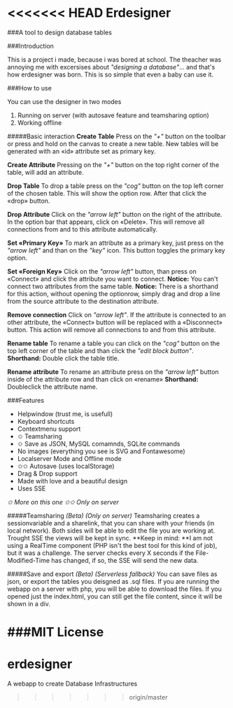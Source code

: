 <<<<<<< HEAD
Erdesigner
===
###A tool to design database tables

###Introduction

This is a project i made, because i was bored at school. The theacher was annoying me with excersises about *"designing a database"*... and that's how erdesigner was born.
This is so simple that even a baby can use it.

###How to use

You can use the designer in two modes

1. Running on server (with autosave feature and teamsharing option)
2. Working offline

#####Basic interaction
**Create Table**
Press on the *"+"* button on the toolbar or press and hold on the canvas to create a new table.
New tables will be generated with an «id» attribute set as primary key.

**Create Attribute**
Pressing on the *"+"* button on the top right corner of the table, will add an attribute.

**Drop Table**
To drop a table press on the *"cog"* button on the top left corner of the chosen table. This will show the option row. After that click the «drop» button.

**Drop Attribute**
Click on the *"arrow left"* button on the right of the attribute. In the option bar that appears, click on «Delete». This will remove all connections from and to this attribute automatically.

**Set «Primary Key»**
To mark an attribute as a primary key, just press on the *"arrow left"* and than on the *"key"* icon. This button toggles the primary key option.

**Set «Foreign Key»**
Click on the *"arrow left"* button, than press on «Connect» and click the attribute you want to connect. 
__Notice:__ You can't connect two attributes from the same table. 
__Notice:__ There is a shorthand for this action, without opening the optionrow, simply drag and drop a line from the source attribute to the destination attribute.

**Remove connection**
Click on *"arrow left"*. If the attribute is connected to an other attribute, the «Connect» button will be replaced with a «Disconnect» button. This action will remove all connections to and from this attribute.

**Rename table**
To rename a table you can click on the *"cog"* button on the top left corner of the table and than click the *"edit block button"*.
__Shorthand:__ Double click the table title.

**Rename attribute**
To rename an attribute press on the *"arrow left"* button inside of the attribute row and than click on «rename»
__Shorthand:__ Doubleclick the attribute name.


###Features
- Helpwindow (trust me, is usefull)
- Keyboard shortcuts
- Contextmenu support
- ✩ Teamsharing
- ✩ Save as JSON, MySQL comamnds, SQLite commands
- No images (everything you see is SVG and Fontawesome)
- Localserver Mode and Offline mode
- ✩✩ Autosave (uses localStorage)
- Drag & Drop support
- Made with love and a beautiful design
- Uses SSE

*✩ More on this one*
*✩✩ Only on server*

#####Teamsharing *(Beta)* *(Only on server)*
Teamsharing creates a sessionvariable and a sharelink, that you can share with your friends (in local network). Both sides will be able to edit the file you are working at. Trought SSE the views will be kept in sync.
**Keep in mind: **I am not using a RealTime component (PHP isn't the best tool for this kind of job), but it was a challenge. The server checks every X seconds if the File-Modified-Time has changed, if so, the SSE will send the new data.

#####Save and export *(Beta)* *(Serverless fallback)*
You can save files as json, or export the tables you deisgned as .sql files.
If you are running the webapp on a server with php, you will be able to download the files.
If you opened just the index.html, you can still get the file content, since it will be shown in a div.

###MIT License
=======
# erdesigner
A webapp to create Database Infrastructures


>>>>>>> origin/master
